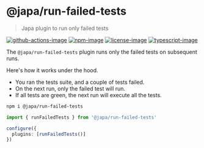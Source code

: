 # @japa/run-failed-tests
> Japa plugin to run only failed tests

[![github-actions-image]][github-actions-url] [![npm-image]][npm-url] [![license-image]][license-url] [![typescript-image]][typescript-url]

The `@japa/run-failed-tests` plugin runs only the failed tests on subsequent runs.

Here's how it works under the hood.

- You ran the tests suite, and a couple of tests failed.
- On the next run, only the failed test will run.
- If all tests are green, the next run will execute all the tests.

```sh
npm i @japa/run-failed-tests 
```

```ts
import { runFailedTests } from '@japa/run-failed-tests'

configure({
  plugins: [runFailedTests()]
})
```

[github-actions-image]: https://img.shields.io/github/actions/workflow/status/japa/run-failed-tests/test.yml?style=for-the-badge
[github-actions-url]: https://github.com/japa/run-failed-tests/actions/workflows/test.yml "github-actions"

[npm-image]: https://img.shields.io/npm/v/@japa/run-failed-tests.svg?style=for-the-badge&logo=npm
[npm-url]: https://npmjs.org/package/@japa/run-failed-tests "npm"

[license-image]: https://img.shields.io/npm/l/@japa/run-failed-tests?color=blueviolet&style=for-the-badge
[license-url]: LICENSE.md "license"

[typescript-image]: https://img.shields.io/badge/Typescript-294E80.svg?style=for-the-badge&logo=typescript
[typescript-url]:  "typescript"
